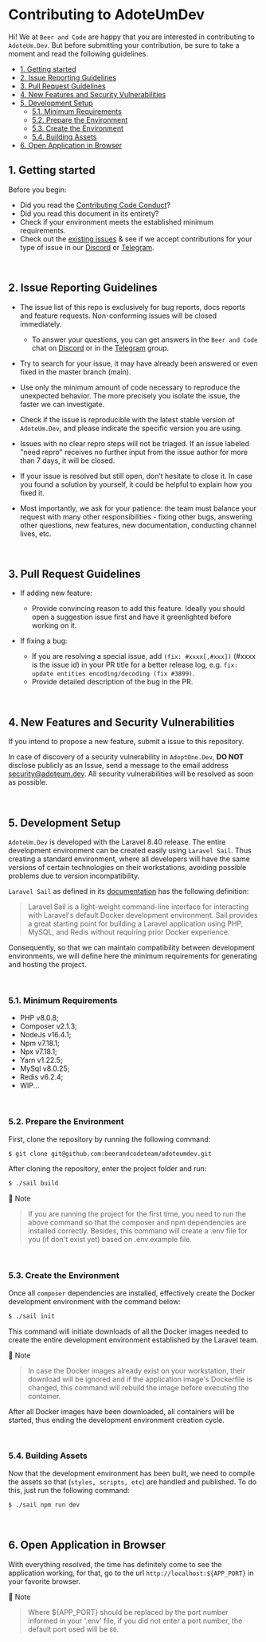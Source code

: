 # Contributing to AdoteUmDev
Hi! We at `Beer and Code` are happy that you are interested in contributing to `AdoteUm.Dev`. But before submitting your contribution, be sure to take a moment and read the following guidelines.

  - [1. Getting started](#1-getting-started)
  - [2. Issue Reporting Guidelines](#2-issue-reporting-guidelines)
  - [3. Pull Request Guidelines](#3-pull-request-guidelines)
  - [4. New Features and Security Vulnerabilities](#4-new-features-and-security-vulnerabilities)
  - [5. Development Setup](#5-development-setup)
    - [5.1. Minimum Requirements](#51-minimum-requirements)
    - [5.2. Prepare the Environment](#52-prepare-the-environment)
    - [5.3. Create the Environment](#53-create-the-environment)
    - [5.4. Building Assets](#54-building-assets)
  - [6. Open Application in Browser](#6-open-application-in-browser)

## 1. Getting started

Before you begin:
- Did you read the [Contributing Code Conduct](./CODE_OF_CONDUCT.md)?
- Did you read this document in its entirety?
- Check if your environment meets the established minimum requirements.
- Check out the [existing issues](https://github.com/beerandcodeteam/adoteumdev/issues) & see if we accept contributions for your type of issue in our [Discord](https://discord.com/invite/mhyKFgv) or [Telegram](https://t.me/joinchat/HU7jWfEDn9xzgcND).

<br />

## 2. Issue Reporting Guidelines

- The issue list of this repo is exclusively for bug reports, docs reports and feature requests. Non-conforming issues will be closed immediately.

  - To answer your questions, you can get answers in the `Beer and Code` chat on [Discord](https://discord.com/invite/mhyKFgv) or in the [Telegram](https://t.me/joinchat/HU7jWfEDn9xzgcND) group.

- Try to search for your issue, it may have already been answered or even fixed in the master branch (main).
  
- Use only the minimum amount of code necessary to reproduce the unexpected behavior. The more precisely you isolate the issue, the faster we can investigate.

- Check if the issue is reproducible with the latest stable version of `AdoteUm.Dev`, and please indicate the specific version you are using.
  
- Issues with no clear repro steps will not be triaged. If an issue labeled "need repro" receives no further input from the issue author for more than 7 days, it will be closed.
  
- If your issue is resolved but still open, don’t hesitate to close it. In case you found a solution by yourself, it could be helpful to explain how you fixed it.

- Most importantly, we ask for your patience: the team must balance your request with many other responsibilities - fixing other bugs, answering other questions, new features, new documentation, conducting channel lives, etc.

<br />

## 3. Pull Request Guidelines
- If adding new feature:
  - Provide convincing reason to add this feature. Ideally you should open a suggestion issue first and have it greenlighted before working on it.

- If fixing a bug:
  - If you are resolving a special issue, add `(fix: #xxxx[,#xxx])` (#xxxx is the issue id) in your PR title for a better release log, e.g. `fix: update entities encoding/decoding (fix #3899)`.
  - Provide detailed description of the bug in the PR.

<br />

## 4. New Features and Security Vulnerabilities

If you intend to propose a new feature, submit a issue to this repository.

In case of discovery of a security vulnerability in `AdoptOne.Dev`, **DO NOT** disclose publicly as an Issue, send a message to the email address [security@adoteum.dev](mailto://security@adoteum.dev). All security vulnerabilities will be resolved as soon as possible.

<br />

## 5. Development Setup
`AdoteUm.Dev` is developed with the Laravel 8.40 release. The entire development environment can be created easily using `Laravel Sail`. Thus creating a standard environment, where all developers will have the same versions of certain technologies on their workstations, avoiding possible problems due to version incompatibility.

`Laravel Sail` as defined in its [documentation](https://laravel.com/docs/8.x/sail) has the following definition:

> Laravel Sail is a light-weight command-line interface for interacting with Laravel's default Docker development environment. Sail provides a great starting point for building a Laravel application using PHP, MySQL, and Redis without requiring prior Docker experience.

Consequently, so that we can maintain compatibility between development environments, we will define here the minimum requirements for generating and hosting the project.

<br />

### 5.1. Minimum Requirements
- PHP v8.0.8;
- Composer v2.1.3;
- NodeJs v16.4.1; 
- Npm v7.18.1;
- Npx v7.18.1;
- Yarn v1.22.5;
- MySql v8.0.25;
- Redis v6.2.4;
- WIP...

<br />

### 5.2. Prepare the Environment
First, clone the repository by running the following command:

```bash
$ git clone git@github.com:beerandcodeteam/adoteumdev.git
```

After cloning the repository, enter the project folder and run:

```bash
$ ./sail build
```

📝 Note
> If you are running the project for the first time, you need to run the above command so that the composer and npm dependencies are installed correctly. Besides, this command will create a .env file for you (if don't exist yet) based on .env.example file.

<br />

### 5.3. Create the Environment
Once all `composer` dependencies are installed, effectively create the Docker development environment with the command below:

```bash
$ ./sail init
```

This command will initiate downloads of all the Docker images needed to create the entire development environment established by the Laravel team.

📝 Note
> In case the Docker images already exist on your workstation, their download will be ignored and if the application image's Dockerfile is changed, this command will rebuild the image before executing the container.

After all Docker images have been downloaded, all containers will be started, thus ending the development environment creation cycle.

<br />

### 5.4. Building Assets
Now that the development environment has been built, we need to compile the assets so that (`styles, scripts, etc`)  are handled and published. To do this, just run the following command:

```bash
$ ./sail npm run dev
```

<br />

## 6. Open Application in Browser
With everything resolved, the time has definitely come to see the application working, for that, go to the url `http://localhost:${APP_PORT}` in your favorite browser.

📝 Note
> Where ${APP_PORT} should be replaced by the port number informed in your '.env' file, if you did not enter a port number, the default port used will be `80`.

